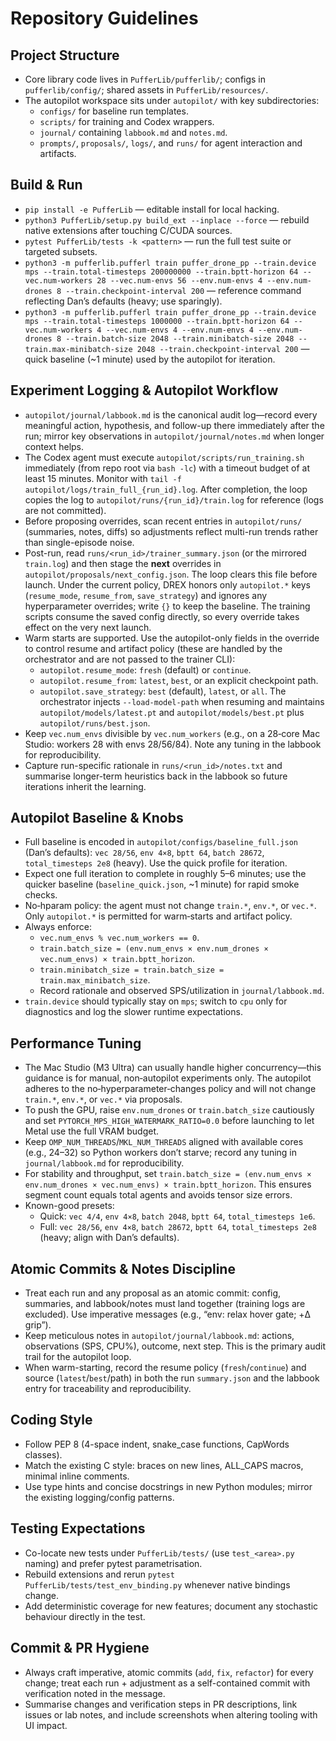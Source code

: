 # Repository Guidelines

## Project Structure
- Core library code lives in `PufferLib/pufferlib/`; configs in `pufferlib/config/`; shared assets in `PufferLib/resources/`.
- The autopilot workspace sits under `autopilot/` with key subdirectories:
  - `configs/` for baseline run templates.
  - `scripts/` for training and Codex wrappers.
  - `journal/` containing `labbook.md` and `notes.md`.
  - `prompts/`, `proposals/`, `logs/`, and `runs/` for agent interaction and artifacts.

## Build & Run
- `pip install -e PufferLib` — editable install for local hacking.
- `python3 PufferLib/setup.py build_ext --inplace --force` — rebuild native extensions after touching C/CUDA sources.
- `pytest PufferLib/tests -k <pattern>` — run the full test suite or targeted subsets.
- `python3 -m pufferlib.pufferl train puffer_drone_pp --train.device mps --train.total-timesteps 200000000 --train.bptt-horizon 64 --vec.num-workers 28 --vec.num-envs 56 --env.num-envs 4 --env.num-drones 8 --train.checkpoint-interval 200` — reference command reflecting Dan’s defaults (heavy; use sparingly).
- `python3 -m pufferlib.pufferl train puffer_drone_pp --train.device mps --train.total-timesteps 1000000 --train.bptt-horizon 64 --vec.num-workers 4 --vec.num-envs 4 --env.num-envs 4 --env.num-drones 8 --train.batch-size 2048 --train.minibatch-size 2048 --train.max-minibatch-size 2048 --train.checkpoint-interval 200` — quick baseline (~1 minute) used by the autopilot for iteration.

## Experiment Logging & Autopilot Workflow
- `autopilot/journal/labbook.md` is the canonical audit log—record every meaningful action, hypothesis, and follow-up there immediately after the run; mirror key observations in `autopilot/journal/notes.md` when longer context helps.
- The Codex agent must execute `autopilot/scripts/run_training.sh` immediately (from repo root via `bash -lc`) with a timeout budget of at least 15 minutes. Monitor with `tail -f autopilot/logs/train_full_{run_id}.log`. After completion, the loop copies the log to `autopilot/runs/{run_id}/train.log` for reference (logs are not committed).
- Before proposing overrides, scan recent entries in `autopilot/runs/` (summaries, notes, diffs) so adjustments reflect multi-run trends rather than single-episode noise.
- Post-run, read `runs/<run_id>/trainer_summary.json` (or the mirrored `train.log`) and then stage the **next** overrides in `autopilot/proposals/next_config.json`. The loop clears this file before launch. Under the current policy, DREX honors only `autopilot.*` keys (`resume_mode`, `resume_from`, `save_strategy`) and ignores any hyperparameter overrides; write `{}` to keep the baseline. The training scripts consume the saved config directly, so every override takes effect on the very next launch.
 - Warm starts are supported. Use the autopilot-only fields in the override to control resume and artifact policy (these are handled by the orchestrator and are not passed to the trainer CLI):
   - `autopilot.resume_mode`: `fresh` (default) or `continue`.
   - `autopilot.resume_from`: `latest`, `best`, or an explicit checkpoint path.
   - `autopilot.save_strategy`: `best` (default), `latest`, or `all`.
   The orchestrator injects `--load-model-path` when resuming and maintains `autopilot/models/latest.pt` and `autopilot/models/best.pt` plus `autopilot/runs/best.json`.
- Keep `vec.num_envs` divisible by `vec.num_workers` (e.g., on a 28‑core Mac Studio: workers 28 with envs 28/56/84). Note any tuning in the labbook for reproducibility.
- Capture run-specific rationale in `runs/<run_id>/notes.txt` and summarise longer-term heuristics back in the labbook so future iterations inherit the learning.

## Autopilot Baseline & Knobs
- Full baseline is encoded in `autopilot/configs/baseline_full.json` (Dan’s defaults): `vec 28/56`, `env 4×8`, `bptt 64`, `batch 28672`, `total_timesteps 2e8` (heavy). Use the quick profile for iteration.
- Expect one full iteration to complete in roughly 5–6 minutes; use the quicker baseline (`baseline_quick.json`, ~1 minute) for rapid smoke checks.
- No‑hparam policy: the agent must not change `train.*`, `env.*`, or `vec.*`. Only `autopilot.*` is permitted for warm‑starts and artifact policy.
- Always enforce:
  - `vec.num_envs % vec.num_workers == 0`.
  - `train.batch_size = (env.num_envs × env.num_drones × vec.num_envs) × train.bptt_horizon`.
  - `train.minibatch_size = train.batch_size = train.max_minibatch_size`.
  - Record rationale and observed SPS/utilization in `journal/labbook.md`.
- `train.device` should typically stay on `mps`; switch to `cpu` only for diagnostics and log the slower runtime expectations.

## Performance Tuning
- The Mac Studio (M3 Ultra) can usually handle higher concurrency—this guidance is for manual, non‑autopilot experiments only. The autopilot adheres to the no‑hyperparameter‑changes policy and will not change `train.*`, `env.*`, or `vec.*` via proposals.
- To push the GPU, raise `env.num_drones` or `train.batch_size` cautiously and set `PYTORCH_MPS_HIGH_WATERMARK_RATIO=0.0` before launching to let Metal use the full VRAM budget.
- Keep `OMP_NUM_THREADS`/`MKL_NUM_THREADS` aligned with available cores (e.g., 24–32) so Python workers don’t starve; record any tuning in `journal/labbook.md` for reproducibility.
- For stability and throughput, set `train.batch_size = (env.num_envs × env.num_drones × vec.num_envs) × train.bptt_horizon`. This ensures segment count equals total agents and avoids tensor size errors.
- Known-good presets:
  - Quick: `vec 4/4`, `env 4×8`, `batch 2048`, `bptt 64`, `total_timesteps 1e6`.
  - Full: `vec 28/56`, `env 4×8`, `batch 28672`, `bptt 64`, `total_timesteps 2e8` (heavy; align with Dan’s defaults).

## Atomic Commits & Notes Discipline
- Treat each run and any proposal as an atomic commit: config, summaries, and labbook/notes must land together (training logs are excluded). Use imperative messages (e.g., “env: relax hover gate; +Δ grip”).
- Keep meticulous notes in `autopilot/journal/labbook.md`: actions, observations (SPS, CPU%), outcome, next step. This is the primary audit trail for the autopilot loop.
 - When warm-starting, record the resume policy (`fresh`/`continue`) and source (`latest`/`best`/path) in both the run `summary.json` and the labbook entry for traceability and reproducibility.

## Coding Style
- Follow PEP 8 (4-space indent, snake_case functions, CapWords classes).
- Match the existing C style: braces on new lines, ALL_CAPS macros, minimal inline comments.
- Use type hints and concise docstrings in new Python modules; mirror the existing logging/config patterns.

## Testing Expectations
- Co-locate new tests under `PufferLib/tests/` (use `test_<area>.py` naming) and prefer pytest parametrisation.
- Rebuild extensions and rerun `pytest PufferLib/tests/test_env_binding.py` whenever native bindings change.
- Add deterministic coverage for new features; document any stochastic behaviour directly in the test.

## Commit & PR Hygiene
- Always craft imperative, atomic commits (`add`, `fix`, `refactor`) for every change; treat each run + adjustment as a self-contained commit with verification noted in the message.
- Summarise changes and verification steps in PR descriptions, link issues or lab notes, and include screenshots when altering tooling with UI impact.
